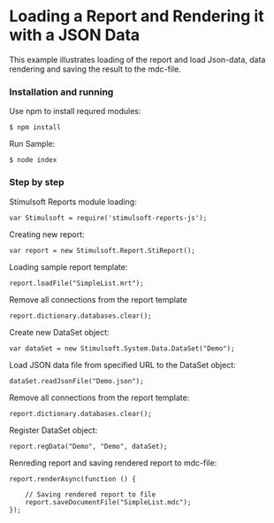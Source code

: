 # Loading a Report and Rendering it with a JSON Data

This example illustrates loading of the report and load Json-data, data rendering and saving the result to the mdc-file.

### Installation and running
Use npm to install requred modules:

    $ npm install

Run Sample:

    $ node index

### Step by step

Stimulsoft Reports module loading:

    var Stimulsoft = require('stimulsoft-reports-js');

Creating new report:

    var report = new Stimulsoft.Report.StiReport();

Loading sample report template:

    report.loadFile("SimpleList.mrt");

Remove all connections from the report template

    report.dictionary.databases.clear();

Create new DataSet object:

    var dataSet = new Stimulsoft.System.Data.DataSet("Demo");

Load JSON data file from specified URL to the DataSet object:

    dataSet.readJsonFile("Demo.json");

Remove all connections from the report template:

    report.dictionary.databases.clear();

Register DataSet object:

    report.regData("Demo", "Demo", dataSet);

Renreding report and saving rendered report to mdc-file:

    report.renderAsync(function () {
    
        // Saving rendered report to file
        report.saveDocumentFile("SimpleList.mdc");
    });
